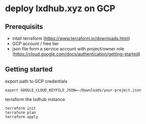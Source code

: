 # deploy lxdhub.xyz on GCP

## Prerequisits

* intall terraform (https://www.terraform.io/downloads.html)
* GCP account / free tier
* json file form a service account with project/owner role (https://cloud.google.com/docs/authentication/getting-started)

## Getting started

export path to GCP credentials

```
export GOOGLE_CLOUD_KEYFILE_JSON=~/Downloads/your-project.json
```

terraform the lxdhub instance

```
terraform init
terraform plan
terraform apply
```
